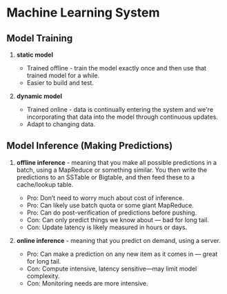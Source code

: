 # Machine Learning System

## Model Training
1. **static model** 
    - Trained offline - train the model exactly once and then use that trained model for a while.
    - Easier to build and test.

2. **dynamic model**
    - Trained online - data is continually entering the system and we're incorporating that data into the model through continuous updates.
    - Adapt to changing data.

## Model Inference (Making Predictions)
1. **offline inference** - meaning that you make all possible predictions in a batch, using a MapReduce or something similar. You then write the predictions to an SSTable or Bigtable, and then feed these to a cache/lookup table.
    - Pro: Don’t need to worry much about cost of inference.
    - Pro: Can likely use batch quota or some giant MapReduce.
    - Pro: Can do post-verification of predictions before pushing.
    - Con: Can only predict things we know about — bad for long tail.
    - Con: Update latency is likely measured in hours or days.

2. **online inference** - meaning that you predict on demand, using a server.
    - Pro: Can make a prediction on any new item as it comes in — great for long tail.
    - Con: Compute intensive, latency sensitive—may limit model complexity.
    - Con: Monitoring needs are more intensive.
